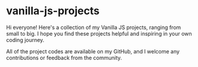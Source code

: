 # vanilla-js-projects

Hi everyone! Here's a collection of my Vanilla JS projects, ranging from small to big. I hope you find these projects helpful and inspiring in your own coding journey.

All of the project codes are available on my GitHub, and I welcome any contributions or feedback from the community.
